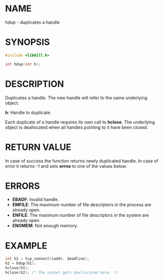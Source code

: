 # NAME

hdup - duplicates a handle

# SYNOPSIS

```c
#include <libdill.h>

int hdup(int h);
```

# DESCRIPTION

Duplicates a handle. The new handle will refer to the same
underlying object.

**h**: Handle to duplicate.

Each duplicate of a handle requires its own call to **hclose**.
The underlying object is deallocated when all handles pointing to it
have been closed.

# RETURN VALUE

In case of success the function returns newly duplicated handle. In case of error it returns -1 and sets **errno** to one of the values below.

# ERRORS

* **EBADF**: Invalid handle.
* **EMFILE**: The maximum number of file descriptors in the process are already open.
* **ENFILE**: The maximum number of file descriptors in the system are already open.
* **ENOMEM**: Not enough memory.

# EXAMPLE

```c
int h1 = tcp_connect(&addr, deadline);
h2 = hdup(h1);
hclose(h1);
hclose(h2); /* The socket gets deallocated here. */
```
